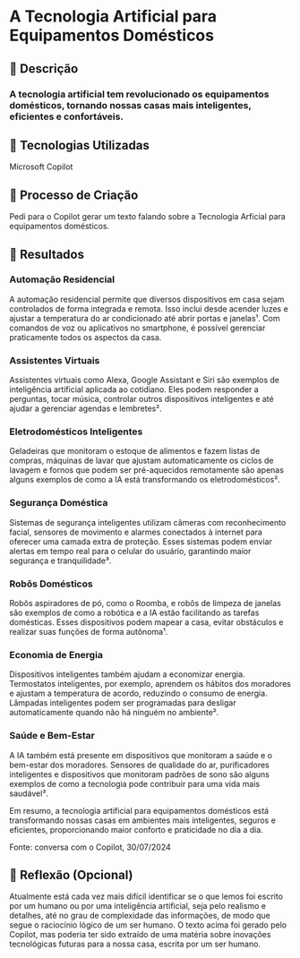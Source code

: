# A Tecnologia Artificial para Equipamentos Domésticos

## 📒 Descrição
### A tecnologia artificial tem revolucionado os equipamentos domésticos, tornando nossas casas mais inteligentes, eficientes e confortáveis.

## 🤖 Tecnologias Utilizadas
Microsoft Copilot 

## 🧐 Processo de Criação
Pedi para o Copilot gerar um texto falando sobre a Tecnologia Arficial para equipamentos domésticos.

## 🚀 Resultados

### **Automação Residencial**
A automação residencial permite que diversos dispositivos em casa sejam controlados de forma integrada e remota. Isso inclui desde acender luzes e ajustar a temperatura do ar condicionado até abrir portas e janelas¹. Com comandos de voz ou aplicativos no smartphone, é possível gerenciar praticamente todos os aspectos da casa.

### **Assistentes Virtuais**
Assistentes virtuais como Alexa, Google Assistant e Siri são exemplos de inteligência artificial aplicada ao cotidiano. Eles podem responder a perguntas, tocar música, controlar outros dispositivos inteligentes e até ajudar a gerenciar agendas e lembretes².

### **Eletrodomésticos Inteligentes**
Geladeiras que monitoram o estoque de alimentos e fazem listas de compras, máquinas de lavar que ajustam automaticamente os ciclos de lavagem e fornos que podem ser pré-aquecidos remotamente são apenas alguns exemplos de como a IA está transformando os eletrodomésticos².

### **Segurança Doméstica**
Sistemas de segurança inteligentes utilizam câmeras com reconhecimento facial, sensores de movimento e alarmes conectados à internet para oferecer uma camada extra de proteção. Esses sistemas podem enviar alertas em tempo real para o celular do usuário, garantindo maior segurança e tranquilidade³.

### **Robôs Domésticos**
Robôs aspiradores de pó, como o Roomba, e robôs de limpeza de janelas são exemplos de como a robótica e a IA estão facilitando as tarefas domésticas. Esses dispositivos podem mapear a casa, evitar obstáculos e realizar suas funções de forma autônoma¹.

### **Economia de Energia**
Dispositivos inteligentes também ajudam a economizar energia. Termostatos inteligentes, por exemplo, aprendem os hábitos dos moradores e ajustam a temperatura de acordo, reduzindo o consumo de energia. Lâmpadas inteligentes podem ser programadas para desligar automaticamente quando não há ninguém no ambiente².

### **Saúde e Bem-Estar**
A IA também está presente em dispositivos que monitoram a saúde e o bem-estar dos moradores. Sensores de qualidade do ar, purificadores inteligentes e dispositivos que monitoram padrões de sono são alguns exemplos de como a tecnologia pode contribuir para uma vida mais saudável³.

Em resumo, a tecnologia artificial para equipamentos domésticos está transformando nossas casas em ambientes mais inteligentes, seguros e eficientes, proporcionando maior conforto e praticidade no dia a dia.

Fonte: conversa com o Copilot, 30/07/2024

## 💭 Reflexão (Opcional)
Atualmente está cada vez mais difícil identificar se o que lemos foi escrito por um humano ou por uma inteligência artificial, seja pelo realismo e detalhes, até no grau de complexidade das informações, de modo que segue o raciocínio lógico de um ser humano. O texto acima foi gerado pelo Copilot, mas poderia ter sido extraído de uma matéria sobre inovações tecnológicas futuras para a nossa casa, escrita por um ser humano.
